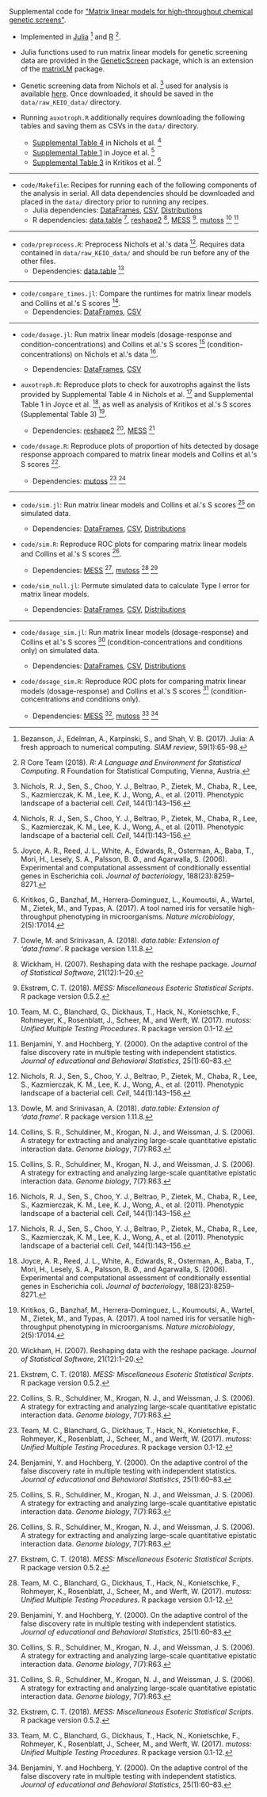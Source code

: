 Supplemental code for ["Matrix linear models for high-throughput chemical genetic screens"](http://dx.doi.org/10.1534/genetics.119.302299).

- Implemented in [Julia](https://julialang.org/downloads/) [^fn2] and [R](https://cran.r-project.org/mirrors.html) [^fn9]. 

- Julia functions used to run matrix linear models for genetic screening data are provided in the [GeneticScreen](https://github.com/janewliang/GeneticScreen.jl) package, which is an extension of the [matrixLM](https://github.com/janewliang/matrixLM.jl) package. 

- Genetic screening data from Nichols et al. [^fn8] used for analysis is available [here](https://figshare.com/s/f7da693dee83595eafd7). Once downloaded, it should be saved in the `data/raw_KEIO_data/` directory. 

- Running `auxotroph.R` additionally requires downloading the following tables and saving them as CSVs in the `data/` directory. 
    - [Supplemental Table 4](https://www.ncbi.nlm.nih.gov/pmc/articles/PMC3060659/bin/NIHMS261392-supplement-04.xls) in Nichols et al. [^fn8]
    - [Supplemental Table 1](http://systemsbiology.ucsd.edu/publications/supplemental_material/JBact2006/) in Joyce et al. [^fn6]
    - [Supplemental Table 3](https://www.ncbi.nlm.nih.gov/pmc/articles/PMC5464397/bin/NIHMS72934-supplement-Supplementary_table_3.zip) in Kritikos et al. [^fn7]

---

- `code/Makefile`: Recipes for running each of the following components of the analysis in serial. All data dependencies should be downloaded and placed in the `data/` directory prior to running any recipes. 
    - Julia dependencies: [DataFrames](https://juliadata.github.io/DataFrames.jl/stable/), [CSV](https://github.com/JuliaData/CSV.jl), [Distributions](https://juliastats.github.io/Distributions.jl/stable/)
    - R dependencies: [data.table](https://cran.r-project.org/web/packages/data.table/index.html) [^fn4], [reshape2](https://cran.r-project.org/web/packages/reshape2/index.html) [^fn11], [MESS](https://cran.r-project.org/web/packages/MESS/index.html) [^fn5], [mutoss](https://cran.r-project.org/web/packages/mutoss/index.html) [^fn10] [^fn1]

---

- `code/preprocess.R`: Preprocess Nichols et al.'s data [^fn8]. Requires data contained in `data/raw_KEIO_data/` and should be run before any of the other files. 
    - Dependencies: [data.table](https://cran.r-project.org/web/packages/data.table/index.html) [^fn4]

---

- `code/compare_times.jl`: Compare the runtimes for matrix linear models and Collins et al.'s S scores [^fn3]. 
    - Dependencies: [DataFrames](https://juliadata.github.io/DataFrames.jl/stable/), [CSV](https://github.com/JuliaData/CSV.jl)
---

- `code/dosage.jl`: Run matrix linear models (dosage-response and condition-concentrations) and Collins et al.'s S scores [^fn3] (condition-concentrations) on Nichols et al.'s data [^fn8]. 
    - Dependencies: [DataFrames](https://juliadata.github.io/DataFrames.jl/stable/), [CSV](https://github.com/JuliaData/CSV.jl)

- `auxotroph.R`: Reproduce plots to check for auxotrophs against the lists provided by Supplemental Table 4 in Nichols et al. [^fn8] and Supplemental Table 1 in Joyce et al. [^fn6], as well as analysis of Kritikos et al.'s S scores (Supplemental Table 3) [^fn7]. 
    - Dependencies: [reshape2](https://cran.r-project.org/web/packages/reshape2/index.html) [^fn11], [MESS](https://cran.r-project.org/web/packages/MESS/index.html) [^fn5]

- `code/dosage.R`: Reproduce plots of proportion of hits detected by dosage response approach compared to matrix linear models and Collins et al.'s S scores [^fn3]. 
    - Dependencies: [mutoss](https://cran.r-project.org/web/packages/mutoss/index.html) [^fn10] [^fn1]

---

- `code/sim.jl`: Run matrix linear models and Collins et al.'s S scores [^fn3] on simulated data. 
    - Dependencies: [DataFrames](https://juliadata.github.io/DataFrames.jl/stable/), [CSV](https://github.com/JuliaData/CSV.jl), [Distributions](https://juliastats.github.io/Distributions.jl/stable/)

- `code/sim.R`: Reproduce ROC plots for comparing matrix linear models and Collins et al.'s S scores [^fn3]. 
    - Dependencies: [MESS](https://cran.r-project.org/web/packages/MESS/index.html) [^fn5], [mutoss](https://cran.r-project.org/web/packages/mutoss/index.html) [^fn10] [^fn1]

- `code/sim_null.jl`: Permute simulated data to calculate Type I error for matrix linear models. 
    - Dependencies: [DataFrames](https://juliadata.github.io/DataFrames.jl/stable/), [CSV](https://github.com/JuliaData/CSV.jl), [Distributions](https://juliastats.github.io/Distributions.jl/stable/)

---

- `code/dosage_sim.jl`: Run matrix linear models (dosage-response) and Collins et al.'s S scores [^fn3] (condition-concentrations and conditions only) on simulated data. 
    - Dependencies: [DataFrames](https://juliadata.github.io/DataFrames.jl/stable/), [CSV](https://github.com/JuliaData/CSV.jl), [Distributions](https://juliastats.github.io/Distributions.jl/stable/)

- `code/dosage_sim.R`: Reproduce ROC plots for comparing matrix linear models (dosage-response) and Collins et al.'s S scores [^fn3] (condition-concentrations and conditions only). 
    - Dependencies: [MESS](https://cran.r-project.org/web/packages/MESS/index.html) [^fn5], [mutoss](https://cran.r-project.org/web/packages/mutoss/index.html) [^fn10] [^fn1]


[^fn1]: Benjamini, Y. and Hochberg, Y. (2000). On the adaptive control of the false discovery rate in multiple testing with independent statistics. *Journal of educational and Behavioral Statistics*, 25(1):60–83.

[^fn2]: Bezanson, J., Edelman, A., Karpinski, S., and Shah, V. B. (2017). Julia: A fresh approach to numerical computing. *SIAM review*, 59(1):65–98.

[^fn3]: Collins, S. R., Schuldiner, M., Krogan, N. J., and Weissman, J. S. (2006). A strategy for extracting and analyzing large-scale quantitative epistatic interaction data. *Genome biology*, 7(7):R63. 

[^fn4]: Dowle, M. and Srinivasan, A. (2018). *data.table: Extension of ‘data.frame‘*. R package version 1.11.8.

[^fn5]: Ekstrøm, C. T. (2018). *MESS: Miscellaneous Esoteric Statistical Scripts*. R package version 0.5.2.

[^fn6]: Joyce, A. R., Reed, J. L., White, A., Edwards, R., Osterman, A., Baba, T., Mori, H., Lesely, S. A., Palsson, B. Ø., and Agarwalla, S. (2006). Experimental and computational assessment of conditionally essential genes in Escherichia coli. *Journal of bacteriology*, 188(23):8259–8271. 
    
[^fn7]: Kritikos, G., Banzhaf, M., Herrera-Dominguez, L., Koumoutsi, A., Wartel, M., Zietek, M., and Typas, A. (2017). A tool named iris for versatile high-throughput phenotyping in microorganisms. *Nature microbiology*, 2(5):17014.

[^fn8]: Nichols, R. J., Sen, S., Choo, Y. J., Beltrao, P., Zietek, M., Chaba, R., Lee, S., Kazmierczak, K. M., Lee, K. J., Wong, A., et al. (2011). Phenotypic landscape of a bacterial cell. *Cell*, 144(1):143–156. 

[^fn9]: R Core Team (2018). *R: A Language and Environment for Statistical Computing*. R Foundation for Statistical Computing, Vienna, Austria.

[^fn10]: Team, M. C., Blanchard, G., Dickhaus, T., Hack, N., Konietschke, F., Rohmeyer, K., Rosenblatt, J., Scheer, M., and Werft, W. (2017). *mutoss: Unified Multiple Testing Procedures*. R package version 0.1-12.

[^fn11]: Wickham, H. (2007). Reshaping data with the reshape package. *Journal of Statistical Software*, 21(12):1–20.

